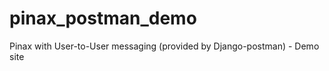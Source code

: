 pinax_postman_demo
==================

Pinax with User-to-User messaging (provided by Django-postman) - Demo site